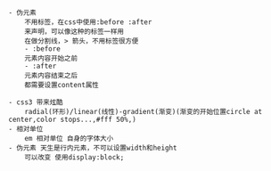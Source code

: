     - 伪元素
        不用标签，在css中使用:before :after
        来声明，可以像这种的标签一样用
        在做分割线，> 箭头，不用标签很方便
        - :before
        元素内容开始之前
        - :after
        元素内容结束之后
        都需要设置content属性
    
    - css3 带来炫酷
        radial(环形)/linear(线性)-gradient(渐变)(渐变的开始位置circle at center,color stops...,#fff 50%,)
    - 相对单位
        em 相对单位 自身的字体大小
    - 伪元素 天生是行内元素，不可以设置width和height
        可以改变 使用display:block;